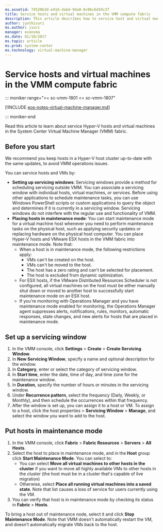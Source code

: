 ```yaml
---
ms.assetid: 74520b3d-e41d-4abd-9da8-8c0bc6d34c37
title: Service hosts and virtual machines in the VMM compute fabric
description: This article describes how to service host and virtual machines in the VMM fabric
author: jyothisuri
ms.author: jsuri
manager: evansma
ms.date: 01/10/2017
ms.topic: article
ms.prod: system-center
ms.technology: virtual-machine-manager
---
```



# Service hosts and virtual machines in the VMM compute fabric

::: moniker range=">= sc-vmm-1801 <= sc-vmm-1807"

[!INCLUDE [eos-notes-virtual-machine-manager.md](../includes/eos-notes-virtual-machine-manager.md)]

::: moniker-end

Read this article to learn about service Hyper-V hosts and virtual machines in the System Center Virtual Machine Manager (VMM) fabric.

## Before you start

We recommend you keep hosts in a Hyper-V host cluster up-to-date with the same updates, to avoid VMM operations issues.

You can service hosts and VMs by:

- **Setting up servicing windows**: Servicing windows provide a method for scheduling servicing outside VMM. You can associate a servicing window with individual hosts, virtual machines, or services. Before using other applications to schedule maintenance tasks, you can use Windows PowerShell scripts or custom applications to query the object and determines if it is currently in a servicing window. Servicing windows do not interfere with the regular use and functionality of VMM.
- **Placing hosts in maintenance mode**: You can start maintenance mode for a virtual machine host whenever you need to perform maintenance tasks on the physical host, such as applying security updates or replacing hardware on the physical host computer. You can place Hyper-V hosts and VMware ESX hosts in the VMM fabric into maintenance mode. Note that:
    - When a host is in maintenance mode, the following restrictions apply:
      - VMs can't be created on the host.
      - VMs can't be moved to the host.
      - The host has a zero rating and can't be selected for placement.
      - The host is excluded from dynamic optimization.
    - For ESX hosts, if the VMware Distributed Resources Scheduler is not configured, all virtual machines on the host must be either manually shut down or moved to another host to successfully start maintenance mode on an ESX host.
    - If you're monitoring with Operations Manager and you have maintenance mode enabled for monitoring, the Operations Manager agent suppresses alerts, notifications, rules, monitors, automatic responses, state changes, and new alerts for hosts that are placed in maintenance mode.

## Set up a servicing window

1. In the VMM console, click **Settings** > **Create** > **Create Servicing Window**.
1. In **New Servicing Window**, specify a name and optional description for the window.
1. In **Category**, enter or select the category of servicing window.
1. In **Start time**, enter the date, time of day, and time zone for the maintenance window.
1. In **Duration**, specify the number of hours or minutes in the servicing window.
1. Under **Recurrence pattern**, select the frequency (Daily, Weekly, or Monthly), and then schedule the occurrences within that frequency.
1. After the window is set up, you can assign it to a host or VM. To assign to a host, click the host properties > **Servicing Window** > **Manage**, and select the window you want to add to the host.

## Put hosts in maintenance mode

1. In the VMM console, click **Fabric**  > **Fabric Resources** > **Servers** > **All Hosts**.
1. Select the host to place in maintenance mode, and in the **Host** group click **Start Maintenance Mode**. You can select to:
    - You can select **Move all virtual machines to other hosts in the cluster** if you want to move all highly available VMs to other hosts in the cluster (the host must be in a cluster that's capable of live migration)
    - Otherwise, select **Place all running virtual machines into a saved state**. Note that list causes a loss of service for users currently using the VM.
1. You can verify that host is in maintenance mode by checking its status in **Fabric** > **Hosts**.

To bring a host out of maintenance node, select it and click **Stop Maintenance Mode**. Note that VMM doesn't automatically restart the VM, and doesn't automatically migrate VMs back to the host.
